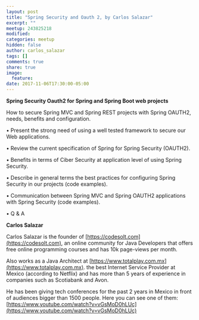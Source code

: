 ```yaml
---
layout: post
title: "Spring Security and Oauth 2, by Carlos Salazar"
excerpt: ""
meetup: 243825218
modified:
categories: meetup
hidden: false
author: carlos_salazar
tags: []
comments: true
share: true
image:
  feature:
date: 2017-11-06T17:30:00-05:00
---
```


__Spring Security Oauth2 for Spring and Spring Boot web projects__

How to secure Spring MVC and Spring REST projects with Spring OAUTH2, needs, benefits and configuration.

• Present the strong need of using a well tested framework to secure our Web applications.

• Review the current specification of Spring for Spring Security (OAUTH2).

• Benefits in terms of Ciber Security at application level of using Spring Security.

• Describe in general terms the best practices for configuring Spring Security in our projects (code examples).

• Communication between Spring MVC and Spring OAUTH2 applications with Spring Security (code examples).

• Q & A

__Carlos Salazar__

Carlos Salazar is the founder of [https://codesolt.com](https://codesolt.com), an online community for Java Developers that offers free online programming courses and has 10k page-views per month.

Also works as a Java Architect at [https://www.totalplay.com.mx](https://www.totalplay.com.mx). the best  Internet Service Provider at Mexico (according to Netflix) and has more than 5 years of experience in companies such as Scotiabank and Avon.

He has been giving tech conferences for the past 2 years in Mexico in front of audiences bigger than 1500 people. Here you can see one of them: [https://www.youtube.com/watch?v=vGsMoD0hLUc](https://www.youtube.com/watch?v=vGsMoD0hLUc)
